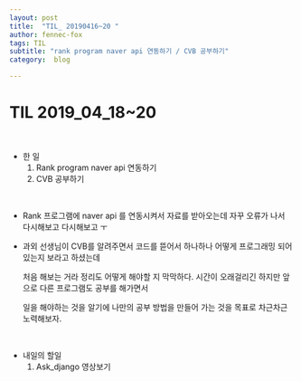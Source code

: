 ```yaml
---
layout: post
title:  "TIL_ 20190416~20 "
author: fennec-fox
tags: TIL
subtitle: "rank program naver api 연동하기 / CVB 공부하기"
category:  blog

---
```




# TIL 2019_04_18~20

<br>

- 한 일
  1. Rank program naver api 연동하기
  2. CVB 공부하기

<br>

- Rank 프로그램에 naver api 를 연동시켜서 자료를 받아오는데 자꾸 오류가 나서 다시해보고 다시해보고 ㅜ 

- 과외 선생님이 CVB를 알려주면서 코드를 뜯어서 하나하나 어떻게 프로그래밍 되어있는지 보라고 하셨는데

  처음 해보는 거라 정리도 어떻게 해야할 지 막막하다. 시간이 오래걸리긴 하지만 앞으로 다른 프로그램도 공부를 해가면서 

  일을 해야하는 것을 알기에 나만의 공부 방법을 만들어 가는 것을 목표로 차근차근 노력해보자.  

<br>

- 내일의 할일
  1. Ask_django 영상보기
